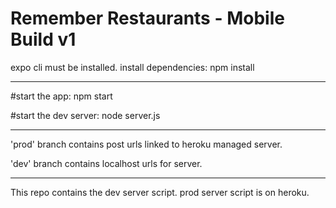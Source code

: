 # Remember Restaurants - Mobile Build v1

expo cli must be installed.
install dependencies: npm install
____

#start the app: npm start

#start the dev server: node server.js

____

'prod' branch contains post urls linked to heroku managed server.

'dev' branch contains localhost urls for server.

____

This repo contains the dev server script. prod server script is on heroku.

